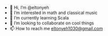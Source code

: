 - 👋 Hi, I’m @eltonyeh
- 👀 I’m interested in math and classical music
- 🌱 I’m currently learning Scala
- 💞️ I’m looking to collaborate on cool things
- 📫 How to reach me eltonyeh1030@gmail.com

<!---
eltonyeh/eltonyeh is a ✨ special ✨ repository because its `README.md` (this file) appears on your GitHub profile.
You can click the Preview link to take a look at your changes.
--->
